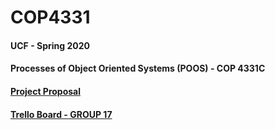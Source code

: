 # COP4331
#### UCF - Spring 2020
#### Processes of Object Oriented Systems (POOS) - COP 4331C

#### [Project Proposal]()

#### [Trello Board - GROUP 17](https://trello.com/b/0AVoSEkM)
